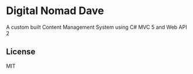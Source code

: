# Digital Nomad Dave
A custom built Content Management System using C# MVC 5 and Web API 2

License
----

MIT
